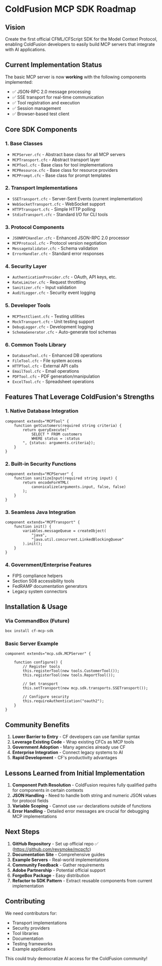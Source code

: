 # ColdFusion MCP SDK Roadmap

## Vision
Create the first official CFML/CFScript SDK for the Model Context Protocol, enabling ColdFusion developers to easily build MCP servers that integrate with AI applications.

## Current Implementation Status

The basic MCP server is now **working** with the following components implemented:
- ✅ JSON-RPC 2.0 message processing
- ✅ SSE transport for real-time communication
- ✅ Tool registration and execution
- ✅ Session management
- ✅ Browser-based test client

## Core SDK Components

### 1. Base Classes
- `MCPServer.cfc` - Abstract base class for all MCP servers
- `MCPTransport.cfc` - Abstract transport layer
- `MCPTool.cfc` - Base class for tool implementations
- `MCPResource.cfc` - Base class for resource providers
- `MCPPrompt.cfc` - Base class for prompt templates

### 2. Transport Implementations
- `SSETransport.cfc` - Server-Sent Events (current implementation)
- `WebSocketTransport.cfc` - WebSocket support
- `HTTPTransport.cfc` - Simple HTTP polling
- `StdioTransport.cfc` - Standard I/O for CLI tools

### 3. Protocol Components
- `JSONRPCHandler.cfc` - Enhanced JSON-RPC 2.0 processor
- `MCPProtocol.cfc` - Protocol version negotiation
- `MessageValidator.cfc` - Schema validation
- `ErrorHandler.cfc` - Standard error responses

### 4. Security Layer
- `AuthenticationProvider.cfc` - OAuth, API keys, etc.
- `RateLimiter.cfc` - Request throttling
- `Sanitizer.cfc` - Input validation
- `AuditLogger.cfc` - Security event logging

### 5. Developer Tools
- `MCPTestClient.cfc` - Testing utilities
- `MockTransport.cfc` - Unit testing support
- `DebugLogger.cfc` - Development logging
- `SchemaGenerator.cfc` - Auto-generate tool schemas

### 6. Common Tools Library
- `DatabaseTool.cfc` - Enhanced DB operations
- `FileTool.cfc` - File system access
- `HTTPTool.cfc` - External API calls
- `EmailTool.cfc` - Email operations
- `PDFTool.cfc` - PDF generation/manipulation
- `ExcelTool.cfc` - Spreadsheet operations

## Features That Leverage ColdFusion's Strengths

### 1. Native Database Integration
```cfscript
component extends="MCPTool" {
    function getCustomers(required string criteria) {
        return queryExecute("
            SELECT * FROM customers 
            WHERE status = :status
        ", {status: arguments.criteria});
    }
}
```

### 2. Built-in Security Functions
```cfscript
component extends="MCPServer" {
    function sanitizeInput(required string input) {
        return encodeForHTML(
            canonicalize(arguments.input, false, false)
        );
    }
}
```

### 3. Seamless Java Integration
```cfscript
component extends="MCPTransport" {
    function init() {
        variables.messageQueue = createObject(
            "java", 
            "java.util.concurrent.LinkedBlockingQueue"
        ).init();
    }
}
```

### 4. Government/Enterprise Features
- FIPS compliance helpers
- Section 508 accessibility tools
- FedRAMP documentation generators
- Legacy system connectors

## Installation & Usage

### Via CommandBox (Future)
```bash
box install cf-mcp-sdk
```

### Basic Server Example
```cfscript
component extends="mcp.sdk.MCPServer" {
    
    function configure() {
        // Register tools
        this.registerTool(new tools.CustomerTool());
        this.registerTool(new tools.ReportTool());
        
        // Set transport
        this.setTransport(new mcp.sdk.transports.SSETransport());
        
        // Configure security
        this.requireAuthentication("oauth2");
    }
}
```

## Community Benefits

1. **Lower Barrier to Entry** - CF developers can use familiar syntax
2. **Leverage Existing Code** - Wrap existing CFCs as MCP tools
3. **Government Adoption** - Many agencies already use CF
4. **Enterprise Integration** - Connect legacy systems to AI
5. **Rapid Development** - CF's productivity advantages

## Lessons Learned from Initial Implementation

1. **Component Path Resolution** - ColdFusion requires fully qualified paths for components in certain contexts
2. **JSON Handling** - Need to handle both string and numeric JSON values for protocol fields
3. **Variable Scoping** - Cannot use `var` declarations outside of functions
4. **Error Handling** - Detailed error messages are crucial for debugging MCP implementations

## Next Steps

1. **GitHub Repository** - Set up official repo ✅ (https://github.com/revsmoke/mcpcfc)
2. **Documentation Site** - Comprehensive guides
3. **Example Servers** - Real-world implementations
4. **Community Feedback** - Gather requirements
5. **Adobe Partnership** - Potential official support
6. **ForgeBox Package** - Easy distribution
7. **Refactor to SDK Pattern** - Extract reusable components from current implementation

## Contributing

We need contributors for:
- Transport implementations
- Security providers
- Tool libraries
- Documentation
- Testing frameworks
- Example applications

This could truly democratize AI access for the ColdFusion community!